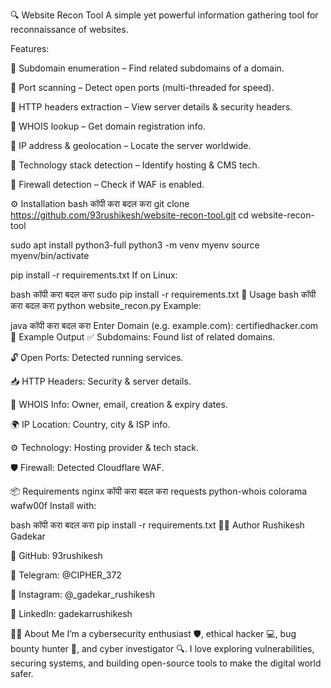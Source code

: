 🔍 Website Recon Tool
A simple yet powerful information gathering tool for reconnaissance of websites.

Features:

🔸 Subdomain enumeration – Find related subdomains of a domain.

🔸 Port scanning – Detect open ports (multi-threaded for speed).

🔸 HTTP headers extraction – View server details & security headers.

🔸 WHOIS lookup – Get domain registration info.

🔸 IP address & geolocation – Locate the server worldwide.

🔸 Technology stack detection – Identify hosting & CMS tech.

🔸 Firewall detection – Check if WAF is enabled.

⚙️ Installation
bash
कॉपी करा
बदल करा
git clone https://github.com/93rushikesh/website-recon-tool.git
cd website-recon-tool

sudo apt install python3-full
python3 -m venv myenv
source myenv/bin/activate

pip install -r requirements.txt
If on Linux:

bash
कॉपी करा
बदल करा
sudo pip install -r requirements.txt
🚀 Usage
bash
कॉपी करा
बदल करा
python website_recon.py
Example:

java
कॉपी करा
बदल करा
Enter Domain (e.g. example.com): certifiedhacker.com
🧾 Example Output
✅ Subdomains: Found list of related domains.

🔓 Open Ports: Detected running services.

📥 HTTP Headers: Security & server details.

🧾 WHOIS Info: Owner, email, creation & expiry dates.

🌍 IP Location: Country, city & ISP info.

⚙️ Technology: Hosting provider & tech stack.

🛡️ Firewall: Detected Cloudflare WAF.

📦 Requirements
nginx
कॉपी करा
बदल करा
requests
python-whois
colorama
wafw00f
Install with:

bash
कॉपी करा
बदल करा
pip install -r requirements.txt
👨‍💻 Author
Rushikesh Gadekar

🐙 GitHub: 93rushikesh

💬 Telegram: @CIPHER_372

📸 Instagram: @_gadekar_rushikesh

🔗 LinkedIn: gadekarrushikesh

🙋‍♂️ About Me
I’m a cybersecurity enthusiast 🛡️, ethical hacker 💻, bug bounty hunter 🐞, and cyber investigator 🔍.
I love exploring vulnerabilities, securing systems, and building open-source tools to make the digital world safer.
